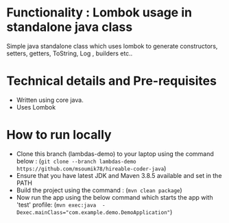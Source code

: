 # Functionality : Lombok usage in standalone java class
Simple java standalone class which uses lombok to generate constructors, setters, getters, ToString, Log , builders etc..


# Technical details and Pre-requisites
- Written using core java.
- Uses Lombok


# How to run locally
- Clone this branch (lambdas-demo) to your laptop using the command below :
  (`git clone --branch lambdas-demo https://github.com/msoumik78/hireable-coder-java`)
- Ensure that you have latest JDK and Maven 3.8.5 available and set in the PATH
- Build the project using the command :
  (`mvn clean package`)
- Now run the app using the below command which starts the app with 'test' profile:
  (`mvn exec:java  -Dexec.mainClass="com.example.demo.DemoApplication"`)
